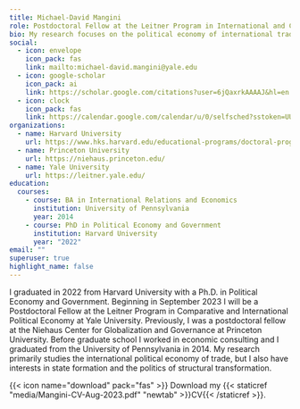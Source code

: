 ```yaml
---
title: Michael-David Mangini
role: Postdoctoral Fellow at the Leitner Program in International and Comparative Political Economy
bio: My research focuses on the political economy of international trade.
social:
  - icon: envelope
    icon_pack: fas
    link: mailto:michael-david.mangini@yale.edu
  - icon: google-scholar
    icon_pack: ai
    link: https://scholar.google.com/citations?user=6jQaxrkAAAAJ&hl=en
  - icon: clock
    icon_pack: fas
    link: https://calendar.google.com/calendar/u/0/selfsched?sstoken=UU5FN2VnQ2VOQU9KfGRlZmF1bHR8YzQ5ZWM2YTM2OTE4MWE0YTc3YWE4NzlkNzJjNmE0ZTU
organizations:
  - name: Harvard University
    url: https://www.hks.harvard.edu/educational-programs/doctoral-programs/phd-political-economy-government
  - name: Princeton University
    url: https://niehaus.princeton.edu/
  - name: Yale University
    url: https://leitner.yale.edu/
education:
  courses:
    - course: BA in International Relations and Economics
      institution: University of Pennsylvania
      year: 2014
    - course: PhD in Political Economy and Government
      institution: Harvard University
      year: "2022"
email: ""
superuser: true
highlight_name: false
---
```

I graduated in 2022 from Harvard University with a Ph.D. in Political Economy and Government. Beginning in September 2023 I will be a Postdoctoral Fellow at the Leitner Program in Comparative and International Political Economy at Yale University. Previously, I was a postdoctoral fellow at the Niehaus Center for Globalization and Governance at Princeton University. Before graduate school I worked in economic consulting and I graduated from the University of Pennsylvania in 2014. My research primarily studies the international political economy of trade, but I also have interests in state formation and the politics of structural transformation.

{{< icon name="download" pack="fas" >}} Download my {{< staticref "media/Mangini-CV-Aug-2023.pdf" "newtab" >}}CV{{< /staticref >}}.
